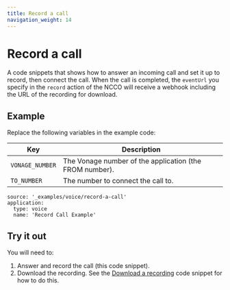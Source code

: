 ```yaml
---
title: Record a call
navigation_weight: 14
---
```


# Record a call

A code snippets that shows how to answer an incoming call and set it up to
record, then connect the call. When the call is completed, the `eventUrl`
you specify in the `record` action of the NCCO will receive a webhook
including the URL of the recording for download.

## Example

Replace the following variables in the example code:

Key |	Description
-- | --
`VONAGE_NUMBER` | The Vonage number of the application (the FROM number).
`TO_NUMBER` | The number to connect the call to.


```code_snippets
source: '_examples/voice/record-a-call'
application:
  type: voice
  name: 'Record Call Example'
```

## Try it out

You will need to:

1. Answer and record the call (this code snippet).
2. Download the recording. See the [Download a recording](/voice/voice-api/code-snippets/download-a-recording) code snippet for how to do this.
